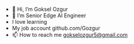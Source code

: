 - 👋 Hi, I’m Goksel Ozgur
- 👀 I’m Senior Edge AI Engineer 
- I love learning
- My job account github.com/Gozgur
- 📫 How to reach me gokselozgur5@gmail.com

<!---
gokselozgur5/gokselozgur5 is a ✨ special ✨ repository because its `README.md` (this file) appears on your GitHub profile.
You can click the Preview link to take a look at your changes.
--->
